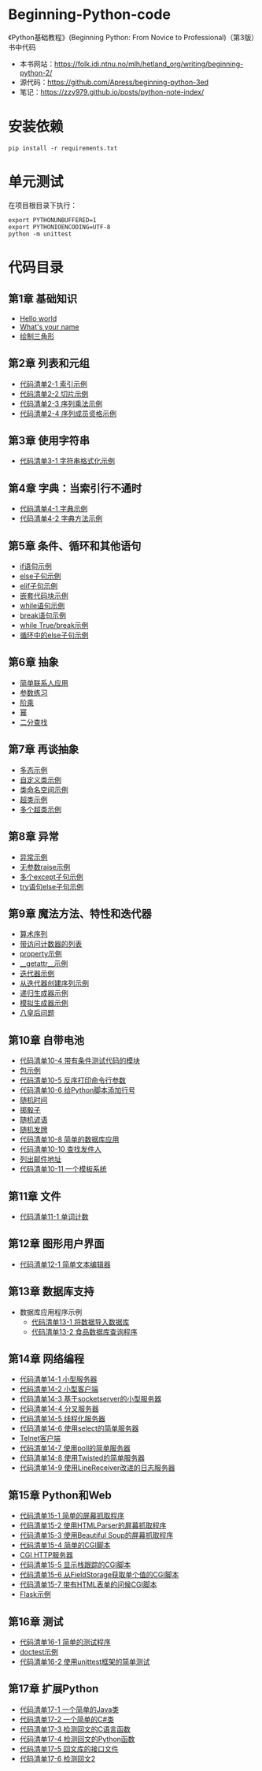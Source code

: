 # Beginning-Python-code
《Python基础教程》(Beginning Python: From Novice to Professional)（第3版）书中代码

* 本书网站：<https://folk.idi.ntnu.no/mlh/hetland_org/writing/beginning-python-2/>
* 源代码：<https://github.com/Apress/beginning-python-3ed>
* 笔记：<https://zzy979.github.io/posts/python-note-index/>

# 安装依赖
```shell
pip install -r requirements.txt
```

# 单元测试
在项目根目录下执行：

```shell
export PYTHONUNBUFFERED=1
export PYTHONIOENCODING=UTF-8
python -m unittest
```

# 代码目录
## 第1章 基础知识
* [Hello world](ch01/hello.py)
* [What's your name](ch01/whats_your_name.py)
* [绘制三角形](ch01/draw_triangle.py)

## 第2章 列表和元组
* [代码清单2-1 索引示例](ch02/indexing_example.py)
* [代码清单2-2 切片示例](ch02/slicing_example.py)
* [代码清单2-3 序列乘法示例](ch02/sequence_multiplication_example.py)
* [代码清单2-4 序列成员资格示例](ch02/sequence_membership_example.py)

## 第3章 使用字符串
* [代码清单3-1 字符串格式化示例](ch03/string_formatting_example.py)

## 第4章 字典：当索引行不通时
* [代码清单4-1 字典示例](ch04/dictionary_example.py)
* [代码清单4-2 字典方法示例](ch04/dictionary_method_example.py)

## 第5章 条件、循环和其他语句
* [if语句示例](ch05/if_statement_example.py)
* [else子句示例](ch05/else_clause_example.py)
* [elif子句示例](ch05/elif_clause_example.py)
* [嵌套代码块示例](ch05/nested_blocks_example.py)
* [while语句示例](ch05/while_statement_example.py)
* [break语句示例](ch05/break_statement_example.py)
* [while True/break示例](ch05/while_true_break_idiom_example.py)
* [循环中的else子句示例](ch05/else_clause_in_loop_example.py)

## 第6章 抽象
* [简单联系人应用](ch06/simple_contacts.py)
* [参数练习](ch06/parameter_practice.py)
* [阶乘](ch06/factorial.py)
* [幂](ch06/power.py)
* [二分查找](ch06/binary_search.py)

## 第7章 再谈抽象
* [多态示例](ch07/polymorphism_example.py)
* [自定义类示例](ch07/person.py)
* [类命名空间示例](ch07/member_counter.py)
* [超类示例](ch07/filters.py)
* [多个超类示例](ch07/talking_calculator.py)

## 第8章 异常
* [异常示例](ch08/exception_example.py)
* [无参数raise示例](ch08/muffled_calculator.py)
* [多个except子句示例](ch08/except_clause_example.py)
* [try语句else子句示例](ch08/try_else_clause_example.py)

## 第9章 魔法方法、特性和迭代器
* [算术序列](ch09/arithseq.py)
* [带访问计数器的列表](ch09/counter_list.py)
* [property示例](ch09/rectangle_property.py)
* [\_\_getattr\_\_示例](ch09/rectangle_getattr.py)
* [迭代器示例](ch09/fibonacci_iterator.py)
* [从迭代器创建序列示例](ch09/test_iterator.py)
* [递归生成器示例](ch09/flatten.py)
* [模拟生成器示例](ch09/non_generator_flatten.py)
* [八皇后问题](ch09/queens.py)

## 第10章 自带电池
* [代码清单10-4 带有条件测试代码的模块](ch10/hello4.py)
* [包示例](ch10/drawing)
* [代码清单10-5 反序打印命令行参数](ch10/reverseargs.py)
* [代码清单10-6 给Python脚本添加行号](ch10/numberlines.py)
* [随机时间](ch10/random_time.py)
* [掷骰子](ch10/throw_dice.py)
* [随机谚语](ch10/random_fortune.py)
* [随机发牌](ch10/deal_cards.py)
* [代码清单10-8 简单的数据库应用](ch10/database.py)
* [代码清单10-10 查找发件人](ch10/find_sender.py)
* [列出邮件地址](ch10/list_email_addresses.py)
* [代码清单10-11 一个模板系统](ch10/templates.py)

## 第11章 文件
* [代码清单11-1 单词计数](ch11/wordcount.py)

## 第12章 图形用户界面
* [代码清单12-1 简单文本编辑器](ch12/text_editor.py)

## 第13章 数据库支持
* 数据库应用程序示例
  * [代码清单13-1 将数据导入数据库](ch13/importdata.py)
  * [代码清单13-2 食品数据库查询程序](ch13/food_query.py)

## 第14章 网络编程
* [代码清单14-1 小型服务器](ch14/minimal_server.py)
* [代码清单14-2 小型客户端](ch14/minimal_client.py)
* [代码清单14-3 基于socketserver的小型服务器](ch14/socketserver_minimal_server.py)
* [代码清单14-4 分叉服务器](ch14/forking_server.py)
* [代码清单14-5 线程化服务器](ch14/threading_server.py)
* [代码清单14-6 使用select的简单服务器](ch14/select_server.py)
* [Telnet客户端](ch14/telnet_client.py)
* [代码清单14-7 使用poll的简单服务器](ch14/poll_server.py)
* [代码清单14-8 使用Twisted的简单服务器](ch14/twisted_server.py)
* [代码清单14-9 使用LineReceiver改进的日志服务器](ch14/twisted_line_server.py)

## 第15章 Python和Web
* [代码清单15-1 简单的屏幕抓取程序](ch15/scrape_python_jobs.py)
* [代码清单15-2 使用HTMLParser的屏幕抓取程序](ch15/scrape_python_jobs_html_parser.py)
* [代码清单15-3 使用Beautiful Soup的屏幕抓取程序](ch15/scrape_python_jobs_bs.py)
* [代码清单15-4 简单的CGI脚本](ch15/cgi-bin/simple1.cgi)
* [CGI HTTP服务器](ch15/cgi_server.py)
* [代码清单15-5 显示栈跟踪的CGI脚本](ch15/cgi-bin/faulty.cgi)
* [代码清单15-6 从FieldStorage获取单个值的CGI脚本](ch15/cgi-bin/simple2.cgi)
* [代码清单15-7 带有HTML表单的问候CGI脚本](ch15/cgi-bin/simple3.cgi)
* [Flask示例](ch15/powers.py)

## 第16章 测试
* [代码清单16-1 简单的测试程序](ch16/area_test.py)
* [doctest示例](ch16/my_math.py)
* [代码清单16-2 使用unittest框架的简单测试](ch16/test_my_math.py)

## 第17章 扩展Python
* [代码清单17-1 一个简单的Java类](ch17/JythonTest.java)
* [代码清单17-2 一个简单的C#类](ch17/IronPythonTest.cs)
* [代码清单17-3 检测回文的C语言函数](ch17/palindrome.c)
* [代码清单17-4 检测回文的Python函数](ch17/palindrome.py)
* [代码清单17-5 回文库的接口文件](ch17/palindrome.i)
* [代码清单17-6 检测回文2](ch17/palindrome2.c)
